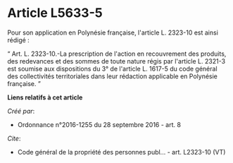 # Article L5633-5

Pour son application en Polynésie française, l'article L. 2323-10 est ainsi rédigé : 

“ Art. L. 2323-10.-La prescription de l'action en recouvrement des produits, des redevances et des sommes de toute nature
régis par l'article L. 2321-3 est soumise aux dispositions du 3° de l'article L. 1617-5 du code général des collectivités
territoriales dans leur rédaction applicable en Polynésie française. ”

**Liens relatifs à cet article**

_Créé par_:

  - Ordonnance n°2016-1255 du 28 septembre 2016 - art. 8

_Cite_:

  - Code général de la propriété des personnes publ... - art. L2323-10 (VT)
